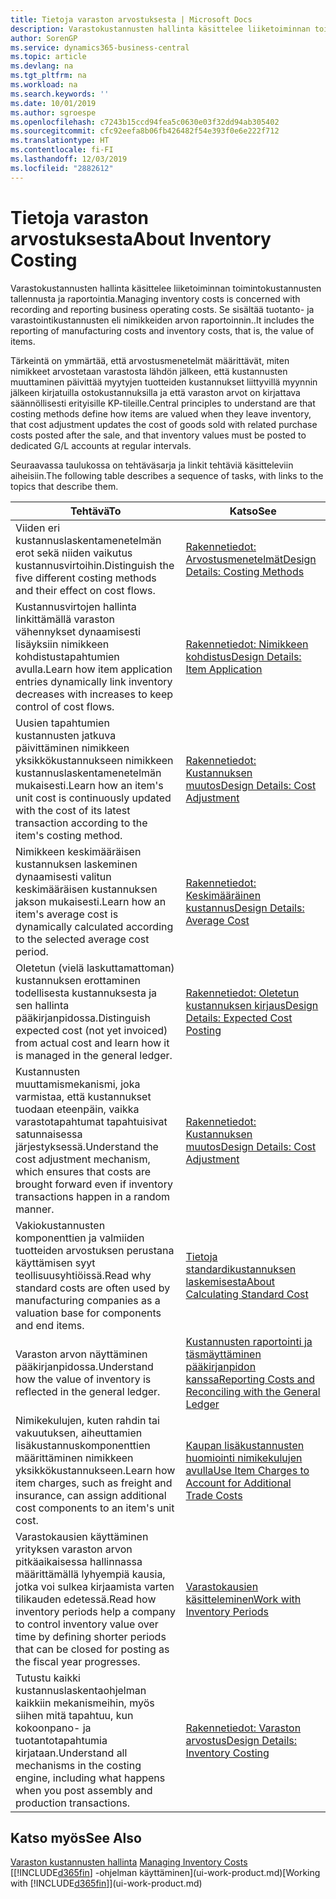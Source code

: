 ```yaml
---
title: Tietoja varaston arvostuksesta | Microsoft Docs
description: Varastokustannusten hallinta käsittelee liiketoiminnan toimintokustannusten tallennusta ja raportointia. Se sisältää tuotanto- ja varastointikustannusten eli nimikkeiden arvon raportoinnin..
author: SorenGP
ms.service: dynamics365-business-central
ms.topic: article
ms.devlang: na
ms.tgt_pltfrm: na
ms.workload: na
ms.search.keywords: ''
ms.date: 10/01/2019
ms.author: sgroespe
ms.openlocfilehash: c7243b15ccd94fea5c0630e03f32dd94ab305402
ms.sourcegitcommit: cfc92eefa8b06fb426482f54e393f0e6e222f712
ms.translationtype: HT
ms.contentlocale: fi-FI
ms.lasthandoff: 12/03/2019
ms.locfileid: "2882612"
---
```

# <a name="about-inventory-costing"></a><span data-ttu-id="ca85e-104">Tietoja varaston arvostuksesta</span><span class="sxs-lookup"><span data-stu-id="ca85e-104">About Inventory Costing</span></span>
<span data-ttu-id="ca85e-105">Varastokustannusten hallinta käsittelee liiketoiminnan toimintokustannusten tallennusta ja raportointia.</span><span class="sxs-lookup"><span data-stu-id="ca85e-105">Managing inventory costs is concerned with recording and reporting business operating costs.</span></span> <span data-ttu-id="ca85e-106">Se sisältää tuotanto- ja varastointikustannusten eli nimikkeiden arvon raportoinnin..</span><span class="sxs-lookup"><span data-stu-id="ca85e-106">It includes the reporting of manufacturing costs and inventory costs, that is, the value of items.</span></span>  

 <span data-ttu-id="ca85e-107">Tärkeintä on ymmärtää, että arvostusmenetelmät määrittävät, miten nimikkeet arvostetaan varastosta lähdön jälkeen, että kustannusten muuttaminen päivittää myytyjen tuotteiden kustannukset liittyvillä myynnin jälkeen kirjatuilla ostokustannuksilla ja että varaston arvot on kirjattava säännöllisesti erityisille KP-tileille.</span><span class="sxs-lookup"><span data-stu-id="ca85e-107">Central principles to understand are that costing methods define how items are valued when they leave inventory, that cost adjustment updates the cost of goods sold with related purchase costs posted after the sale, and that inventory values must be posted to dedicated G/L accounts at regular intervals.</span></span>  

 <span data-ttu-id="ca85e-108">Seuraavassa taulukossa on tehtäväsarja ja linkit tehtäviä käsitteleviin aiheisiin.</span><span class="sxs-lookup"><span data-stu-id="ca85e-108">The following table describes a sequence of tasks, with links to the topics that describe them.</span></span>   

|<span data-ttu-id="ca85e-109">**Tehtävä**</span><span class="sxs-lookup"><span data-stu-id="ca85e-109">**To**</span></span>|<span data-ttu-id="ca85e-110">**Katso**</span><span class="sxs-lookup"><span data-stu-id="ca85e-110">**See**</span></span>|  
|------------|-------------|  
|<span data-ttu-id="ca85e-111">Viiden eri kustannuslaskentamenetelmän erot sekä niiden vaikutus kustannusvirtoihin.</span><span class="sxs-lookup"><span data-stu-id="ca85e-111">Distinguish the five different costing methods and their effect on cost flows.</span></span>|[<span data-ttu-id="ca85e-112">Rakennetiedot: Arvostusmenetelmät</span><span class="sxs-lookup"><span data-stu-id="ca85e-112">Design Details: Costing Methods</span></span>](design-details-costing-methods.md)|  
|<span data-ttu-id="ca85e-113">Kustannusvirtojen hallinta linkittämällä varaston vähennykset dynaamisesti lisäyksiin nimikkeen kohdistustapahtumien avulla.</span><span class="sxs-lookup"><span data-stu-id="ca85e-113">Learn how item application entries dynamically link inventory decreases with increases to keep control of cost flows.</span></span>|[<span data-ttu-id="ca85e-114">Rakennetiedot: Nimikkeen kohdistus</span><span class="sxs-lookup"><span data-stu-id="ca85e-114">Design Details: Item Application</span></span>](design-details-item-application.md)|  
|<span data-ttu-id="ca85e-115">Uusien tapahtumien kustannusten jatkuva päivittäminen nimikkeen yksikkökustannukseen nimikkeen kustannuslaskentamenetelmän mukaisesti.</span><span class="sxs-lookup"><span data-stu-id="ca85e-115">Learn how an item's unit cost is continuously updated with the cost of its latest transaction according to the item's costing method.</span></span>|[<span data-ttu-id="ca85e-116">Rakennetiedot: Kustannuksen muutos</span><span class="sxs-lookup"><span data-stu-id="ca85e-116">Design Details: Cost Adjustment</span></span>](design-details-cost-adjustment.md)|  
|<span data-ttu-id="ca85e-117">Nimikkeen keskimääräisen kustannuksen laskeminen dynaamisesti valitun keskimääräisen kustannuksen jakson mukaisesti.</span><span class="sxs-lookup"><span data-stu-id="ca85e-117">Learn how an item's average cost is dynamically calculated according to the selected average cost period.</span></span>|[<span data-ttu-id="ca85e-118">Rakennetiedot: Keskimääräinen kustannus</span><span class="sxs-lookup"><span data-stu-id="ca85e-118">Design Details: Average Cost</span></span>](design-details-average-cost.md)|  
|<span data-ttu-id="ca85e-119">Oletetun (vielä laskuttamattoman) kustannuksen erottaminen todellisesta kustannuksesta ja sen hallinta pääkirjanpidossa.</span><span class="sxs-lookup"><span data-stu-id="ca85e-119">Distinguish expected cost (not yet invoiced) from actual cost and learn how it is managed in the general ledger.</span></span>|[<span data-ttu-id="ca85e-120">Rakennetiedot: Oletetun kustannuksen kirjaus</span><span class="sxs-lookup"><span data-stu-id="ca85e-120">Design Details: Expected Cost Posting</span></span>](design-details-expected-cost-posting.md)|  
|<span data-ttu-id="ca85e-121">Kustannusten muuttamismekanismi, joka varmistaa, että kustannukset tuodaan eteenpäin, vaikka varastotapahtumat tapahtuisivat satunnaisessa järjestyksessä.</span><span class="sxs-lookup"><span data-stu-id="ca85e-121">Understand the cost adjustment mechanism, which ensures that costs are brought forward even if inventory transactions happen in a random manner.</span></span>|[<span data-ttu-id="ca85e-122">Rakennetiedot: Kustannuksen muutos</span><span class="sxs-lookup"><span data-stu-id="ca85e-122">Design Details: Cost Adjustment</span></span>](design-details-cost-adjustment.md)|  
|<span data-ttu-id="ca85e-123">Vakiokustannusten komponenttien ja valmiiden tuotteiden arvostuksen perustana käyttämisen syyt teollisuusyhtiöissä.</span><span class="sxs-lookup"><span data-stu-id="ca85e-123">Read why standard costs are often used by manufacturing companies as a valuation base for components and end items.</span></span>|[<span data-ttu-id="ca85e-124">Tietoja standardikustannuksen laskemisesta</span><span class="sxs-lookup"><span data-stu-id="ca85e-124">About Calculating Standard Cost</span></span>](finance-about-calculating-standard-cost.md)|  
|<span data-ttu-id="ca85e-125">Varaston arvon näyttäminen pääkirjanpidossa.</span><span class="sxs-lookup"><span data-stu-id="ca85e-125">Understand how the value of inventory is reflected in the general ledger.</span></span>|[<span data-ttu-id="ca85e-126">Kustannusten raportointi ja täsmäyttäminen pääkirjanpidon kanssa</span><span class="sxs-lookup"><span data-stu-id="ca85e-126">Reporting Costs and Reconciling with the General Ledger</span></span>](finance-report-costs-and-reconcile-with-the-general-ledger.md)|  
|<span data-ttu-id="ca85e-127">Nimikekulujen, kuten rahdin tai vakuutuksen, aiheuttamien lisäkustannuskomponenttien määrittäminen nimikkeen yksikkökustannukseen.</span><span class="sxs-lookup"><span data-stu-id="ca85e-127">Learn how item charges, such as freight and insurance, can assign additional cost components to an item's unit cost.</span></span>|[<span data-ttu-id="ca85e-128">Kaupan lisäkustannusten huomiointi nimikekulujen avulla</span><span class="sxs-lookup"><span data-stu-id="ca85e-128">Use Item Charges to Account for Additional Trade Costs</span></span>](payables-how-assign-item-charges.md)|  
|<span data-ttu-id="ca85e-129">Varastokausien käyttäminen yrityksen varaston arvon pitkäaikaisessa hallinnassa määrittämällä lyhyempiä kausia, jotka voi sulkea kirjaamista varten tilikauden edetessä.</span><span class="sxs-lookup"><span data-stu-id="ca85e-129">Read how inventory periods help a company to control inventory value over time by defining shorter periods that can be closed for posting as the fiscal year progresses.</span></span>|[<span data-ttu-id="ca85e-130">Varastokausien käsitteleminen</span><span class="sxs-lookup"><span data-stu-id="ca85e-130">Work with Inventory Periods</span></span>](finance-how-to-work-with-inventory-periods.md)|  
|<span data-ttu-id="ca85e-131">Tutustu kaikki kustannuslaskentaohjelman kaikkiin mekanismeihin, myös siihen mitä tapahtuu, kun kokoonpano- ja tuotantotapahtumia kirjataan.</span><span class="sxs-lookup"><span data-stu-id="ca85e-131">Understand all mechanisms in the costing engine, including what happens when you post assembly and production transactions.</span></span>|[<span data-ttu-id="ca85e-132">Rakennetiedot: Varaston arvostus</span><span class="sxs-lookup"><span data-stu-id="ca85e-132">Design Details: Inventory Costing</span></span>](design-details-inventory-costing.md)|  

## <a name="see-also"></a><span data-ttu-id="ca85e-133">Katso myös</span><span class="sxs-lookup"><span data-stu-id="ca85e-133">See Also</span></span>
<span data-ttu-id="ca85e-134">[Varaston kustannusten hallinta](finance-manage-inventory-costs.md)  </span><span class="sxs-lookup"><span data-stu-id="ca85e-134">[Managing Inventory Costs](finance-manage-inventory-costs.md)  </span></span>  
<span data-ttu-id="ca85e-135">[[!INCLUDE[d365fin](includes/d365fin_md.md)] -ohjelman käyttäminen](ui-work-product.md)</span><span class="sxs-lookup"><span data-stu-id="ca85e-135">[Working with [!INCLUDE[d365fin](includes/d365fin_md.md)]](ui-work-product.md)</span></span>
